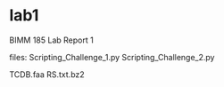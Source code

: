 # lab1
BIMM 185 Lab Report 1

files:
Scripting_Challenge_1.py
Scripting_Challenge_2.py

TCDB.faa
RS.txt.bz2
